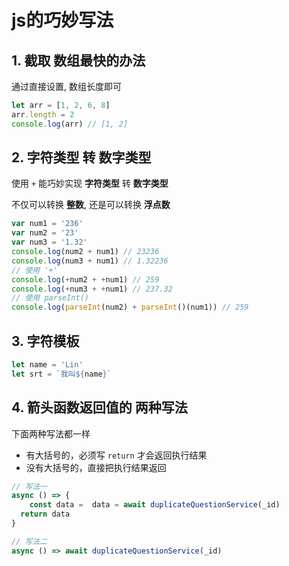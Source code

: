 # js的巧妙写法

## 1. 截取 数组最快的办法

通过直接设置, 数组长度即可

```javascript
let arr = [1, 2, 6, 8]
arr.length = 2
console.log(arr) // [1, 2]
```



## 2. 字符类型 转 数字类型

使用 `+` 能巧妙实现 **字符类型** 转 **数字类型**

不仅可以转换 **整数**, 还是可以转换 **浮点数**

```javascript
var num1 = '236'
var num2 = '23'
var num3 = '1.32'
console.log(num2 + num1) // 23236
console.log(num3 + num1) // 1.32236
// 使用 '+'
console.log(+num2 + +num1) // 259
console.log(+num3 + +num1) // 237.32
// 使用 parseInt()
console.log(parseInt(num2) + parseInt()(num1)) // 259
```



## 3. 字符模板

```javascript
let name = 'Lin'
let srt = `我叫${name}`
```



## 4. 箭头函数返回值的 两种写法

下面两种写法都一样

- 有大括号的，必须写 `return` 才会返回执行结果
- 没有大括号的，直接把执行结果返回

```typescript
// 写法一
async () => {
 	const data =  data = await duplicateQuestionService(_id)
  return data
}

// 写法二
async () => await duplicateQuestionService(_id)
```



